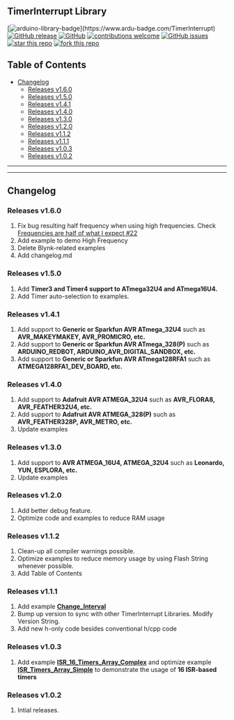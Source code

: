 ## TimerInterrupt Library

[![arduino-library-badge](https://www.ardu-badge.com/badge/TimerInterrupt.svg?)](https://www.ardu-badge.com/TimerInterrupt)
[![GitHub release](https://img.shields.io/github/release/khoih-prog/TimerInterrupt.svg)](https://github.com/khoih-prog/TimerInterrupt/releases)
[![GitHub](https://img.shields.io/github/license/mashape/apistatus.svg)](https://github.com/khoih-prog/TimerInterrupt/blob/master/LICENSE)
[![contributions welcome](https://img.shields.io/badge/contributions-welcome-brightgreen.svg?style=flat)](#Contributing)
[![GitHub issues](https://img.shields.io/github/issues/khoih-prog/TimerInterrupt.svg)](http://github.com/khoih-prog/TimerInterrupt/issues)
[![star this repo](https://githubbadges.com/star.svg?user=khoih-prog&repo=TimerInterrupt)](https://github.com/khoih-prog/TimerInterrupt)
[![fork this repo](https://githubbadges.com/fork.svg?user=khoih-prog&repo=TimerInterrupt)](https://github.com/khoih-prog/TimerInterrupt/fork)

## Table of Contents

* [Changelog](#changelog)
  * [Releases v1.6.0](#releases-v160)
  * [Releases v1.5.0](#releases-v150)
  * [Releases v1.4.1](#releases-v141)
  * [Releases v1.4.0](#releases-v140)
  * [Releases v1.3.0](#releases-v130)
  * [Releases v1.2.0](#releases-v120)
  * [Releases v1.1.2](#releases-v112)
  * [Releases v1.1.1](#releases-v111)
  * [Releases v1.0.3](#releases-v103)
  * [Releases v1.0.2](#releases-v102)

---
---

## Changelog

### Releases v1.6.0

1. Fix bug resulting half frequency when using high frequencies. Check [Frequencies are half of what I expect #22](https://github.com/khoih-prog/TimerInterrupt/discussions/22)
2. Add example to demo High Frequency
3. Delete Blynk-related examples
4. Add changelog.md

### Releases v1.5.0

1. Add **Timer3 and Timer4 support to ATmega32U4 and ATmega16U4.** 
2. Add Timer auto-selection to examples.

### Releases v1.4.1

1. Add support to **Generic or Sparkfun AVR ATmega_32U4** such as **AVR_MAKEYMAKEY, AVR_PROMICRO, etc.**
2. Add support to **Generic or Sparkfun AVR ATmega_328(P)** such as **ARDUINO_REDBOT, ARDUINO_AVR_DIGITAL_SANDBOX, etc.**
3. Add support to **Generic or Sparkfun AVR ATmega128RFA1** such as **ATMEGA128RFA1_DEV_BOARD, etc.**

### Releases v1.4.0

1. Add support to **Adafruit AVR ATMEGA_32U4** such as **AVR_FLORA8, AVR_FEATHER32U4, etc.**
2. Add support to **Adafruit AVR ATMEGA_328(P)** such as **AVR_FEATHER328P, AVR_METRO, etc.**
3. Update examples

### Releases v1.3.0

1. Add support to **AVR ATMEGA_16U4, ATMEGA_32U4** such as **Leonardo, YUN, ESPLORA, etc.**
2. Update examples

### Releases v1.2.0

1. Add better debug feature.
2. Optimize code and examples to reduce RAM usage


### Releases v1.1.2

1. Clean-up all compiler warnings possible.
2. Optimize examples to reduce memory usage by using Flash String whenever possible.
3. Add Table of Contents

### Releases v1.1.1

1. Add example [**Change_Interval**](examples/Change_Interval)
2. Bump up version to sync with other TimerInterrupt Libraries. Modify Version String.
3. Add new h-only code besides conventional h/cpp code

### Releases v1.0.3

1. Add example [**ISR_16_Timers_Array_Complex**](examples/ISR_16_Timers_Array_Complex) and optimize example [**ISR_Timers_Array_Simple**](examples/ISR_Timers_Array_Simple) to demonstrate the usage of **16 ISR-based timers**

### Releases v1.0.2

1. Intial releases.


